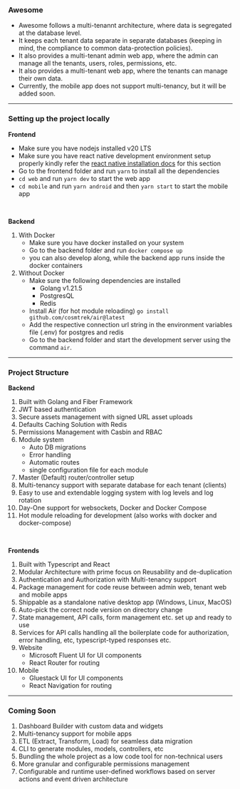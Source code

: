 ### Awesome

- Awesome follows a multi-tenannt architecture, where data is segregated at the database level.
- It keeps each tenant data separate in separate databases (keeping in mind, the compliance to common data-protection policies).
- It also provides a multi-tenant admin web app, where the admin can manage all the tenants, users, roles, permissions, etc.
- It also provides a multi-tenant web app, where the tenants can manage their own data.
- Currently, the mobile app does not support multi-tenancy, but it will be added soon.

---

### Setting up the project locally

**Frontend**

- Make sure you have nodejs installed v20 LTS
- Make sure you have react native development environment setup properly kindly refer the [react native installation docs](https://reactnative.dev/docs/environment-setup?guide=native) for this section
- Go to the frontend folder and run `yarn` to install all the dependencies
- `cd web` and run `yarn dev` to start the web app
- `cd mobile` and run `yarn android` and then `yarn start` to start the mobile app

<br />

**Backend**

1. With Docker
   - Make sure you have docker installed on your system
   - Go to the backend folder and run `docker compose up`
   - you can also develop along, while the backend app runs inside the docker containers
2. Without Docker
   - Make sure the following dependencies are installed
     - Golang v1.21.5
     - PostgresQL
     - Redis
   - Install Air (for hot module reloading) `go install github.com/cosmtrek/air@latest`
   - Add the respective connection url string in the environment variables file (.env) for postgres and redis
   - Go to the backend folder and start the development server using the command `air`.

---

### Project Structure

**Backend**

1. Built with Golang and Fiber Framework
2. JWT based authentication
3. Secure assets management with signed URL asset uploads
4. Defaults Caching Solution with Redis
5. Permissions Management with Casbin and RBAC
6. Module system
   - Auto DB migrations
   - Error handling
   - Automatic routes
   - single configuration file for each module
7. Master (Default) router/controller setup
8. Multi-tenancy support with separate database for each tenant (clients)
9. Easy to use and extendable logging system with log levels and log rotation
10. Day-One support for websockets, Docker and Docker Compose
11. Hot module reloading for development (also works with docker and docker-compose)

<br />

**Frontends**

1. Built with Typescript and React
2. Modular Architecture with prime focus on Reusability and de-duplication
3. Authentication and Authorization with Multi-tenancy support
4. Package management for code reuse between admin web, tenant web and mobile apps
5. Shippable as a standalone native desktop app (Windows, Linux, MacOS)
6. Auto-pick the correct node version on directory change
7. State management, API calls, form management etc. set up and ready to use
8. Services for API calls handling all the boilerplate code for authorization, error handling, etc, typescript-typed responses etc.
9. Website
   - Microsoft Fluent UI for UI components
   - React Router for routing
10. Mobile
    - Gluestack UI for UI components
    - React Navigation for routing

---

### Coming Soon

1. Dashboard Builder with custom data and widgets
2. Multi-tenancy support for mobile apps
3. ETL (Extract, Transform, Load) for seamless data migration
4. CLI to generate modules, models, controllers, etc
5. Bundling the whole project as a low code tool for non-technical users
6. More granular and configurable permissions management
7. Configurable and runtime user-defined workflows based on server actions and event driven architecture
